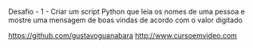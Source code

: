 Desafio - 1 - Criar um script Python que leia os nomes de uma pessoa
e mostre uma mensagem de boas vindas de acordo com o valor digitado

https://github.com/gustavoguanabara
http://www.cursoemvideo.com
